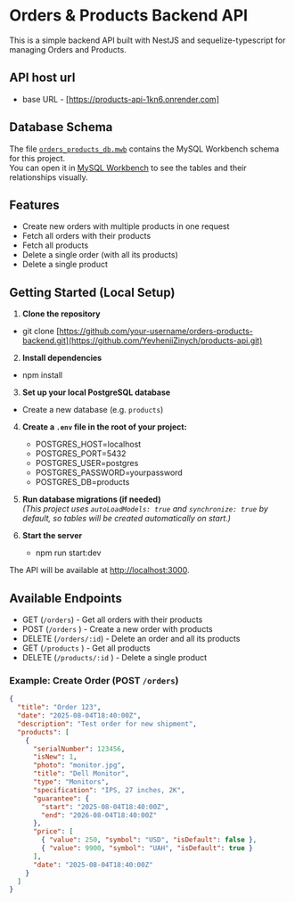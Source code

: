 # Orders & Products Backend API

This is a simple backend API built with NestJS and sequelize-typescript for managing Orders and Products.

## API host url

- base URL - [https://products-api-1kn6.onrender.com]

## Database Schema

The file [`orders_products_db.mwb`](./orders_products_db.mwb) contains the MySQL Workbench schema for this project.  
You can open it in [MySQL Workbench](https://www.mysql.com/products/workbench/) to see the tables and their relationships visually.

## Features

- Create new orders with multiple products in one request
- Fetch all orders with their products
- Fetch all products
- Delete a single order (with all its products)
- Delete a single product

## Getting Started (Local Setup)

1. **Clone the repository**

- git clone [https://github.com/your-username/orders-products-backend.git](https://github.com/YevheniiZinych/products-api.git)

2. **Install dependencies**

- npm install

3.  **Set up your local PostgreSQL database**

- Create a new database (e.g. `products`)

4. **Create a `.env` file in the root of your project:**
   - POSTGRES_HOST=localhost
   - POSTGRES_PORT=5432
   - POSTGRES_USER=postgres
   - POSTGRES_PASSWORD=yourpassword
   - POSTGRES_DB=products

5. **Run database migrations (if needed)**  
   _(This project uses `autoLoadModels: true` and `synchronize: true` by default, so tables will be created automatically on start.)_

6. **Start the server**
   - npm run start:dev

The API will be available at [http://localhost:3000](http://localhost:3000).

## Available Endpoints

- GET (`/orders`) - Get all orders with their products
- POST (`/orders` ) - Create a new order with products
- DELETE (`/orders/:id`) - Delete an order and all its products
- GET (`/products` ) - Get all products
- DELETE (`/products/:id` ) - Delete a single product

### Example: Create Order (POST `/orders`)

```json
{
  "title": "Order 123",
  "date": "2025-08-04T18:40:00Z",
  "description": "Test order for new shipment",
  "products": [
    {
      "serialNumber": 123456,
      "isNew": 1,
      "photo": "monitor.jpg",
      "title": "Dell Monitor",
      "type": "Monitors",
      "specification": "IPS, 27 inches, 2K",
      "guarantee": {
        "start": "2025-08-04T18:40:00Z",
        "end": "2026-08-04T18:40:00Z"
      },
      "price": [
        { "value": 250, "symbol": "USD", "isDefault": false },
        { "value": 9900, "symbol": "UAH", "isDefault": true }
      ],
      "date": "2025-08-04T18:40:00Z"
    }
  ]
}
```

